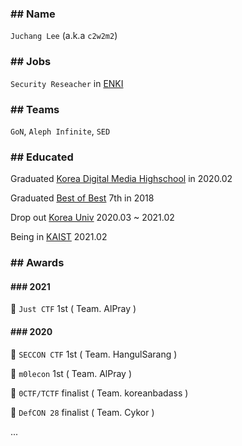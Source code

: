 ### ## Name
`Juchang Lee` (a.k.a `c2w2m2`)
### ## Jobs
`Security Reseacher` in [ENKI](http://enki.co.kr/)
### ## Teams
`GoN`, `Aleph Infinite`, `SED`
### ## Educated
Graduated [Korea Digital Media Highschool](http://dimigo.hs.kr/) in 2020.02

Graduated [Best of Best](https://www.kitribob.kr/) 7th in 2018

Drop out [Korea Univ](https://www.korea.ac.kr/) 2020.03 ~ 2021.02

Being in [KAIST](http://kaist.ac.kr/) 2021.02

### ## Awards
#### ### 2021
🥇 `Just CTF` 1st ( Team. AlPray ) 

#### ### 2020
🥇 `SECCON CTF` 1st ( Team. HangulSarang ) 

🥇 `m0lecon` 1st ( Team. AlPray )

🏅 `0CTF/TCTF` finalist ( Team. koreanbadass )

🏅 `DefCON 28` finalist ( Team. Cykor )

...
